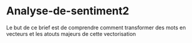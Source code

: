 # Analyse-de-sentiment2
Le but de ce brief est de comprendre comment transformer des mots en vecteurs et les atouts majeurs de cette vectorisation
